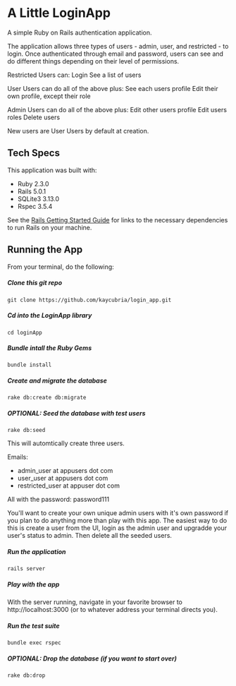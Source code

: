 # A Little LoginApp

A simple Ruby on Rails authentication application.

The application allows three types of users - admin, user, and restricted - to login. Once authenticated through email and password, users can see and do different things depending on their level of permissions.

Restricted Users can:
Login
See a list of users

User Users can do all of the above plus:
See each users profile
Edit their own profile, except their role

Admin Users can do all of the above plus:
Edit other users profile
Edit users roles
Delete users

New users are User Users by default at creation.

## Tech Specs

This application was built with:

* Ruby 2.3.0
* Rails 5.0.1
* SQLite3 3.13.0
* Rspec 3.5.4

See the [Rails Getting Started Guide](http://guides.rubyonrails.org/getting_started.html) for links to the necessary dependencies to run Rails on your machine.

## Running the App

From your terminal, do the following:

##### Clone this git repo

```
git clone https://github.com/kaycubria/login_app.git
```

##### Cd into the LoginApp library

```
cd loginApp
```

##### Bundle intall the Ruby Gems

```
bundle install
```

##### Create and migrate the database

```
rake db:create db:migrate
```

##### OPTIONAL: Seed the database with test users

```
rake db:seed
```

This will automtically create three users.

Emails:
* admin_user at appusers dot com
* user_user at appusers dot com
* restricted_user at appuser dot com

All with the password: password111

You'll want to create your own unique admin users with it's own password if you plan to do anything more than play with this app. The easiest way to do this is create a user from the UI, login as the admin user and upgradde your user's status to admin. Then delete all the seeded users.

##### Run the application

```
rails server
```

##### Play with the app

With the server running, navigate in your favorite browser to http://localhost:3000 (or to whatever address your terminal directs you).

##### Run the test suite

```
bundle exec rspec
```

##### OPTIONAL: Drop the database (if you want to start over)

```
rake db:drop
```